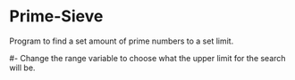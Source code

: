 # Prime-Sieve
Program to find a set amount of prime numbers to a set limit.

#- Change the range variable to choose what the upper limit for the search will be.
